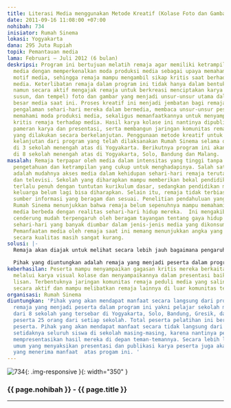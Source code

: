 ```yaml
---
title: Literasi Media menggunakan Metode Kreatif (Kolase Foto dan Gambar) untuk Remaja
date: 2011-09-16 11:08:00 +07:00
nohibah: 734
inisiator: Rumah Sinema
lokasi: Yogyakarta
dana: 295 Juta Rupiah
topik: Pemantauan media
lama: Februari – Juli 2012 (6 bulan)
deskripsi: Program ini bertujuan melatih remaja agar memiliki ketrampilan literasi
  media dengan memperkenalkan moda produksi media sebagai upaya memahami pesan dan
  motif media, sehingga remaja mampu mengambil sikap kritis saat berhadapan dengan
  media. Keterlibatan remaja dalam program ini tidak hanya dalam bentuk “mendengarkan”
  namun secara aktif mengajak remaja untuk berkreasi menciptakan karya kolase (potong,
  susun, dan tempel) foto dan gambar yang menjadi unsur-unsur utama dalam sebagian
  besar media saat ini. Proses kreatif ini menjadi jembatan bagi remaja untuk berbagi
  pengalaman sehari-hari mereka dalam bermedia, membaca unsur-unsur pesan dalam media,
  memahami moda produksi media, sekaligus memanfaatkannya untuk menyampaikan gagasan
  kritis remaja terhadap media. Hasil karya kolase ini nantinya dipublikasikan melalui
  pameran karya dan presentasi, serta membangun jaringan komunitas remaja peduli media
  yang dilakukan secara berkelanjutan. Penggunaan metode kreatif untuk remaja ini
  kelanjutan dari program yang telah dilaksanakan Rumah Sinema selama dua tahun terakhir
  di 3 sekolah menengah atas di Yogyakarta. Berikutnya program ini akan dilaksanakan
  di 8 sekolah menengah atas di Yogyakarta, Solo, Bandung dan Malang.
masalah: Remaja terpapar oleh media dalam intensitas yang tinggi tanpa memiliki bekal
  pengetahuan dan ketrampilan yang cukup untuk menghadapinya. Salah satu pemicunya
  adalah mudahnya akses media dalam kehidupan sehari-hari remaja terutama internet
  dan televisi. Sekolah yang diharapkan mampu memberikan bekal pendidikan media sudah
  terlalu penuh dengan tuntutan kurikulum dasar, sedangkan pendidikan media dalam
  keluarga belum lagi bisa diharapkan. Selain itu, remaja tidak terbiasa mengakses
  sumber informasi yang beragam dan sesuai. Penelitian pendahuluan yang dilakukan
  Rumah Sinema menunjukkan bahwa remaja belum sepenuhnya mampu memahami bahwa realitas
  media berbeda dengan realitas sehari-hari hidup mereka.  Ini mengakibatkan remaja
  cenderung mudah terpengaruh oleh beragam tayangan tentang gaya hidup dan perilaku
  sehari-hari yang banyak diumbar dalam jenis-jenis media yang dikonsumsi oleh remaja.
  Pemanfaatan media oleh remaja saat ini memang menunjukkan angka yang positif namun
  secara kualitas masih sangat kurang.
solusi: |-
  Remaja akan diajak untuk melihat secara lebih jauh bagaimana pengaruh media dalam kehidupan sehari-hari mereka dan belajar mengenai moda produksi dan motif media dalam menyampaikan pesan. Keterlibatan remaja dalam program ini tidak hanya dalam bentuk “mendengarkan” namun juga terwujud dalam kegiatan berbagi pengalaman sehari-hari yang berkaitan dengan media, pelatihan membaca unsur-unsur visual dan produksi media. Berawal dari pengalaman bermedia tersebut, remaja diberi kesempatan untuk bertemu/mencari narasumber yang kompeten/relevan untuk menggali informasi pembanding dengan apa yang disampaikan oleh media. Selanjutnya remaja merefleksikan pengalaman tersebut dalam bentuk kegiatan kreatif membuat karya kolase (potong-susun-tempel) foto dan gambar (diambil dari media yang diambil sebagai tema) sebagai bentuk ekpresi kritis mereka terhadap media saat ini. Karya kolase ini nantinya akan dipublikasi dan dipresentasikan baik melalui pameran di ruang-ruang umum maupun dalam jaringan (on-line) sehingga informasi di dalamnya bisa diakses lebih banyak orang.

  Pihak yang diuntungkan adalah remaja yang menjadi peserta dalam program ini yakni pelajar sekolah menengah atas dari 8 sekolah yang tersebar di Yogyakarta, Solo, Bandung, Gresik, dan Malang, dengan peserta 25 orang dari setiap sekolah. Total peserta pelatihan ini berjumlah 200 peserta. Pihak yang akan mendapat manfaat secara tidak langsung dari progam ini setidaknya seluruh siswa di sekolah masing-masing, karena nantinya peserta akan mempresentasikan hasil mereka di depan teman-temannya. Secara lebih luas, masyarakat umum yang menyaksikan presentasi dan publikasi karya peserta juga akan menjadi pihak yang menerima manfaat  atas progam ini.
keberhasilan: Peserta mampu menyampaikan gagasan kritis mereka berkaitan dengan media
  melalui karya visual kolase dan menyampaikannya dalam presentasi baik tertulis maupun
  lisan. Terbentuknya jaringan komunitas remaja peduli media yang saling berinteraksi
  secara aktif dan mampu melibatkan remaja lainnya di luar komunitas tersebut.
organisasi: Rumah Sinema
diuntungkan: 'Pihak yang akan mendapat manfaat secara langsung dari program ini yaitu
  remaja yang menjadi peserta dalam program ini yakni pelajar sekolah menengah atas
  dari 8 sekolah yang tersebar di Yogyakarta, Solo, Bandung, Gresik, dan Malang, dengan
  peserta 25 orang dari setiap sekolah. Total peserta pelatihan ini berjumlah 200
  peserta. Pihak yang akan mendapat manfaat secara tidak langsung dari progam ini
  setidaknya seluruh siswa di sekolah masing-masing, karena nantinya peserta akan
  mempresentasikan hasil mereka di depan teman-temannya. Secara lebih luas, masyarakat
  umum yang menyaksikan presentasi dan publikasi karya peserta juga akan menjadi pihak
  yang menerima manfaat  atas progam ini. '
---
```


![734](/static/img/hibahcmb/734.png){: .img-responsive }{: width="350" }

### {{ page.nohibah }} - {{ page.title }}

---
